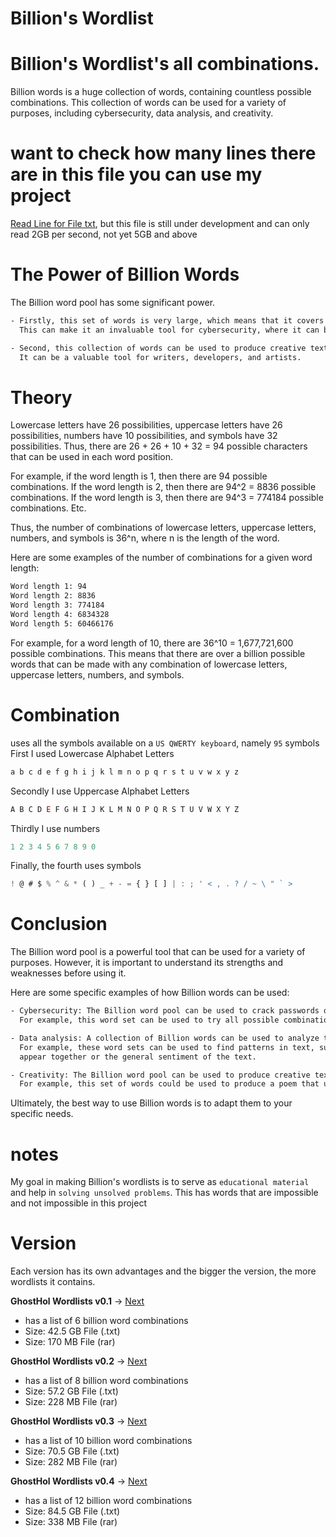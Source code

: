 # Billion's Wordlist
# Billion's Wordlist's all combinations.

Billion words is a huge collection of words, containing countless possible combinations. 
This collection of words can be used for a variety of purposes, including cybersecurity, data analysis, and creativity.

# want to check how many lines there are in this file you can use my project
[Read Line for File txt](https://github.com/GhostHol/Read-Line-txt), but this file is still under development and can only read 2GB per second, not yet 5GB and above


# The Power of Billion Words

The Billion word pool has some significant power.
```txt
- Firstly, this set of words is very large, which means that it covers a wide range of possibilities.
  This can make it an invaluable tool for cybersecurity, where it can be used to crack passwords or find patterns in data.

- Second, this collection of words can be used to produce creative texts, such as poetry, code, or scripts.
  It can be a valuable tool for writers, developers, and artists.
```

# Theory
Lowercase letters have 26 possibilities, uppercase letters have 26 possibilities, numbers have 10 possibilities, and symbols have 32 possibilities. 
Thus, there are 26 + 26 + 10 + 32 = 94 possible characters that can be used in each word position.

For example, if the word length is 1, then there are 94 possible combinations. If the word length is 2, then there are 94^2 = 8836 possible combinations. 
If the word length is 3, then there are 94^3 = 774184 possible combinations. Etc.

Thus, the number of combinations of lowercase letters, uppercase letters, numbers, and symbols is 36^n, where n is the length of the word.

Here are some examples of the number of combinations for a given word length:
```txt
Word length 1: 94
Word length 2: 8836
Word length 3: 774184
Word length 4: 6834328
Word length 5: 60466176
```
For example, for a word length of 10, there are 36^10 = 1,677,721,600 possible combinations. 
This means that there are over a billion possible words that can be made with any combination of lowercase letters, uppercase letters, numbers, and symbols.

# Combination
uses all the symbols available on a `US QWERTY keyboard`, namely `95` symbols
First I used Lowercase Alphabet Letters
```ts
a b c d e f g h i j k l m n o p q r s t u v w x y z
```

Secondly I use Uppercase Alphabet Letters
```ts
A B C D E F G H I J K L M N O P Q R S T U V W X Y Z
```

Thirdly I use numbers
```ts
1 2 3 4 5 6 7 8 9 0
```

Finally, the fourth uses symbols
```ts
! @ # $ % ^ & * ( ) _ + - = { } [ ] | : ; ' < , . ? / ~ \ " ` >
```

# Conclusion

The Billion word pool is a powerful tool that can be used for a variety of purposes. 
However, it is important to understand its strengths and weaknesses before using it.

Here are some specific examples of how Billion words can be used:
```txt
- Cybersecurity: The Billion word pool can be used to crack passwords or find patterns in data.
  For example, this word set can be used to try all possible combinations of letters, numbers, and symbols for a password.

- Data analysis: A collection of Billion words can be used to analyze text data.
  For example, these word sets can be used to find patterns in text, such as words that frequently
  appear together or the general sentiment of the text.

- Creativity: The Billion word pool can be used to produce creative text, such as poetry, code, or scripts.
  For example, this set of words could be used to produce a poem that uses all the letters of the alphabet.
```
Ultimately, the best way to use Billion words is to adapt them to your specific needs.

# notes
My goal in making Billion's wordlists is to serve as `educational material` and help in `solving unsolved problems`. 
This has words that are impossible and not impossible in this project

# Version
Each version has its own advantages and the bigger the version, the more wordlists it contains.

**GhostHol Wordlists v0.1** -> [Next](https://github.com/GhostHol/Billion-s-Wordlists/releases/tag/Billion's_Wordlists_v0.1)
- has a list of 6 billion word combinations
- Size: 42.5 GB File (.txt)
- Size: 170 MB File (rar)

**GhostHol Wordlists v0.2** -> [Next](https://github.com/GhostHol/Billion-s-Wordlists/releases/tag/Billion's_Wordlists_v0.2)
- has a list of 8 billion word combinations
- Size: 57.2 GB File (.txt)
- Size: 228 MB File (rar)

**GhostHol Wordlists v0.3** -> [Next](https://github.com/GhostHol/Billion-s-Wordlists/releases/tag/Billion's_Wordlists_v0.3)
- has a list of 10 billion word combinations
- Size: 70.5 GB File (.txt)
- Size: 282 MB File (rar)

**GhostHol Wordlists v0.4** -> [Next](https://github.com/GhostHol/Billion-s-Wordlists/releases/tag/Billion's_Wordlists_v0.4)
- has a list of 12 billion word combinations
- Size: 84.5 GB File (.txt)
- Size: 338 MB File (rar)
